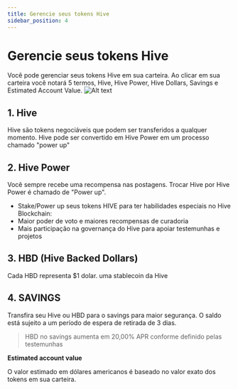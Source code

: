 ```yaml
---
title: Gerencie seus tokens Hive
sidebar_position: 4
---
```


# Gerencie seus tokens Hive
Você pode gerenciar seus tokens Hive em sua carteira. Ao clicar em sua carteira você notará 5 termos, Hive, Hive Power, Hive Dollars, Savings e Estimated Account Value.
![Alt ​​text](../../../../../src/assets/Tuto-manage/1.png)

## 1. **Hive**

Hive são tokens negociáveis ​​que podem ser transferidos a qualquer momento. Hive pode ser convertido em Hive Power em um processo chamado "power up"

## 2. Hive Power

Você sempre recebe uma recompensa nas postagens. Trocar Hive por Hive Power é chamado de "Power up".

 - Stake/Power up seus tokens HIVE para ter habilidades especiais no Hive Blockchain:
 - Maior poder de voto e maiores recompensas de curadoria
 - Mais participação na governança do Hive para apoiar testemunhas e projetos

## 3. HBD (Hive Backed Dollars)

Cada HBD representa $1 dolar. uma stablecoin da Hive

##  4. SAVINGS

Transfira seu Hive ou HBD para o savings para maior segurança. O saldo está sujeito a um período de espera de retirada de 3 dias.

> HBD no savings aumenta em 20,00% APR conforme definido pelas testemunhas

**Estimated account value**

O valor estimado em dólares americanos é baseado no valor exato dos tokens em sua carteira.
